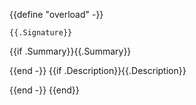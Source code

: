 {{define "overload" -}}
```mojo
{{.Signature}}
```

{{if .Summary}}{{.Summary}}

{{end -}}
{{if .Description}}{{.Description}}

{{end -}}
{{end}}